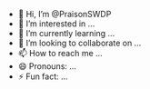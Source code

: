 - 👋 Hi, I’m @PraisonSWDP
- 👀 I’m interested in ...
- 🌱 I’m currently learning ...
- 💞️ I’m looking to collaborate on ...
- 📫 How to reach me ...
- 😄 Pronouns: ...
- ⚡ Fun fact: ...

<!---
PraisonSWDP/PraisonSWDP is a ✨ special ✨ repository because its `README.md` (this file) appears on your GitHub profile.
You can click the Preview link to take a look at your changes.
--->
